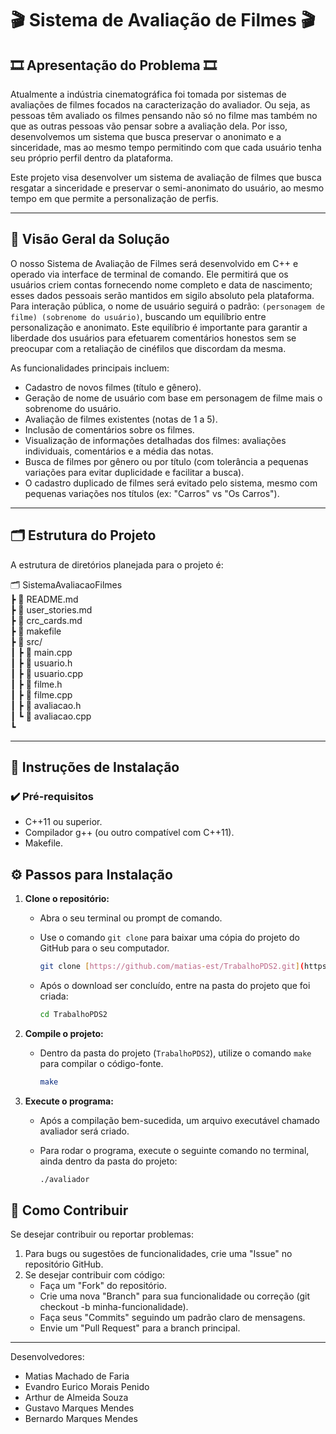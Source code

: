 # 🎬 Sistema de Avaliação de Filmes 🎬

## 🎞️ Apresentação do Problema 🎞️

Atualmente a indústria cinematográfica foi tomada por sistemas de avaliações de filmes focados na caracterização do avaliador. Ou seja, as pessoas têm avaliado os filmes pensando não só no filme mas também no que as outras pessoas vão pensar sobre a avaliação dela. Por isso, desenvolvemos um sistema que busca preservar o anonimato e a sinceridade, mas ao mesmo tempo permitindo com que cada usuário tenha seu próprio perfil dentro da plataforma. 


Este projeto visa desenvolver um sistema de avaliação de filmes que busca resgatar a sinceridade e preservar o semi-anonimato do usuário, ao mesmo tempo em que permite a personalização de perfis.  

---

## 🚀 Visão Geral da Solução


O nosso Sistema de Avaliação de Filmes será desenvolvido em C++ e operado via interface de terminal de comando. Ele permitirá que os usuários criem contas fornecendo nome completo e data de nascimento; esses dados pessoais serão mantidos em sigilo absoluto pela plataforma. Para interação pública, o nome de usuário seguirá o padrão: `(personagem de filme) (sobrenome do usuário)`, buscando um equilíbrio entre personalização e anonimato. Este equilíbrio é importante para garantir a liberdade dos usuários para efetuarem comentários honestos sem se preocupar com a retaliação de cinéfilos que discordam da mesma.


As funcionalidades principais incluem:
* Cadastro de novos filmes (título e gênero).
* Geração de nome de usuário com base em personagem de filme mais o sobrenome do usuário.
* Avaliação de filmes existentes (notas de 1 a 5).
* Inclusão de comentários sobre os filmes.
* Visualização de informações detalhadas dos filmes: avaliações individuais, comentários e a média das notas.
* Busca de filmes por gênero ou por título (com tolerância a pequenas variações para evitar duplicidade e facilitar a busca).
* O cadastro duplicado de filmes será evitado pelo sistema, mesmo com pequenas variações nos títulos (ex: "Carros" vs "Os Carros").
---

## 🗂️ Estrutura do Projeto

A estrutura de diretórios planejada para o projeto é:

🗂️ SistemaAvaliacaoFilmes \
┣ 📄 README.md \
┣ 📄 user_stories.md \
┣ 📄 crc_cards.md \
┣ 📄 makefile \
┣ 📁 src/ \
┃ ┣ 📄 main.cpp \
┃ ┣ 📄 usuario.h \
┃ ┣ 📄 usuario.cpp \
┃ ┣ 📄 filme.h \
┃ ┣ 📄 filme.cpp \
┃ ┣ 📄 avaliacao.h \
┃ ┗ 📄 avaliacao.cpp \
┗ 

---
## 🔧 Instruções de Instalação

### ✔️ Pré-requisitos

* C++11 ou superior.
* Compilador g++ (ou outro compatível com C++11).
* Makefile.

## ⚙️ Passos para Instalação

1.  **Clone o repositório:**
    * Abra o seu terminal ou prompt de comando.
    * Use o comando `git clone` para baixar uma cópia do projeto do GitHub para o seu computador.
      
        ```bash
        git clone [https://github.com/matias-est/TrabalhoPDS2.git](https://github.com/matias-est/TrabalhoPDS2.git)
        ```
    * Após o download ser concluído, entre na pasta do projeto que foi criada:
      
        ```bash
        cd TrabalhoPDS2
        ```

2.  **Compile o projeto:**
    * Dentro da pasta do projeto (`TrabalhoPDS2`), utilize o comando `make` para compilar o código-fonte.
      
        ```bash
        make
        ```
    
3.  **Execute o programa:**
    * Após a compilação bem-sucedida, um arquivo executável chamado avaliador será criado.
    * Para rodar o programa, execute o seguinte comando no terminal, ainda dentro da pasta do projeto:
      
        ```bash
        ./avaliador
        ```

## 🤝 Como Contribuir

Se desejar contribuir ou reportar problemas:
1.  Para bugs ou sugestões de funcionalidades, crie uma "Issue" no repositório GitHub.
2.  Se desejar contribuir com código:
    * Faça um "Fork" do repositório.
    * Crie uma nova "Branch" para sua funcionalidade ou correção (git checkout -b minha-funcionalidade).
    * Faça seus "Commits" seguindo um padrão claro de mensagens.
    * Envie um "Pull Request" para a branch principal.

---

Desenvolvedores:

* Matias Machado de Faria
* Evandro Eurico Morais Penido
* Arthur de Almeida Souza
* Gustavo Marques Mendes
* Bernardo Marques Mendes
